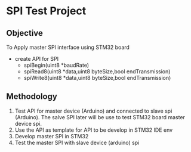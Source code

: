 # SPI Test Project
## Objective
To Apply master SPI interface using STM32 board
- create API for SPI
  - spiBegin(uint8 *baudRate)
  - spiRead8(uint8 *data,uint8 byteSize,bool endTransmission)
  - spiWrite8(uint8 *data,uint8 byteSize,bool endTransmission)

## Methodology
1) Test API for master device (Arduino) and connected to slave spi (Arduino). The salve SPI later will be use to test STM32 board master device spi.
2) Use the API as template for API to be develop in STM32 IDE env
3) Develop master SPI in STM32
4) Test the master SPI with slave device (arduino) spi
